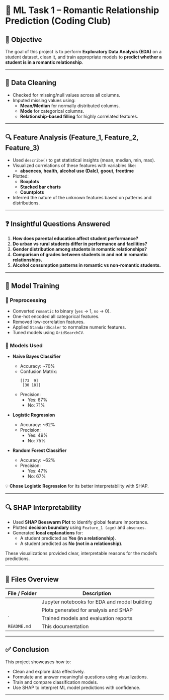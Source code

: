 # 🧠 ML Task 1 – Romantic Relationship Prediction (Coding Club)

## 📌 Objective
The goal of this project is to perform **Exploratory Data Analysis (EDA)** on a student dataset, clean it, and train appropriate models to **predict whether a student is in a romantic relationship**.

---

## 🧼 Data Cleaning
- Checked for missing/null values across all columns.
- Imputed missing values using:
  - **Mean/Median** for normally distributed columns.
  - **Mode** for categorical columns.
  - **Relationship-based filling** for highly correlated features.
  
---

## 🔍 Feature Analysis (Feature_1, Feature_2, Feature_3)
- Used `describe()` to get statistical insights (mean, median, min, max).
- Visualized correlations of these features with variables like:
  - **absences**, **health**, **alcohol use (Dalc)**, **goout**, **freetime**
- Plotted:
  - **Boxplots**
  - **Stacked bar charts**
  - **Countplots**
- Inferred the nature of the unknown features based on patterns and distributions.

---

## ❓ Insightful Questions Answered
1. **How does parental education affect student performance?**
2. **Do urban vs rural students differ in performance and facilities?**
3. **Gender distribution among students in romantic relationships?**
4. **Comparison of grades between students in and not in romantic relationships.**
5. **Alcohol consumption patterns in romantic vs non-romantic students.**

---

## 🤖 Model Training

### 🔧 Preprocessing
- Converted `romantic` to binary (`yes` → 1, `no` → 0).
- One-hot encoded all categorical features.
- Removed low-correlation features.
- Applied `StandardScaler` to normalize numeric features.
- Tuned models using `GridSearchCV`.

### 🧪 Models Used
- **Naive Bayes Classifier**
  - Accuracy: ~70%
  - Confusion Matrix:
    ```
    [[73  9]
     [30 18]]
    ```
  - Precision:
    - Yes: 67%
    - No: 71%

- **Logistic Regression**
  - Accuracy: ~62%
  - Precision:
    - Yes: 49%
    - No: 75%

- **Random Forest Classifier**
  - Accuracy: ~62%
  - Precision:
    - Yes: 47%
    - No: 67%

💡 **Chose Logistic Regression** for its better interpretability with SHAP.

---

## 🔍 SHAP Interpretability

- Used **SHAP Beeswarm Plot** to identify global feature importance.
- Plotted **decision boundary** using `Feature_1 (age)` and `absences`.
- Generated **local explanations** for:
  - A student predicted as **Yes (in a relationship)**.
  - A student predicted as **No (not in a relationship)**.

These visualizations provided clear, interpretable reasons for the model’s predictions.

---

## 📁 Files Overview

| File / Folder       | Description                                 |
|---------------------|---------------------------------------------|
|        | Jupyter notebooks for EDA and model building |
|          | Plots generated for analysis and SHAP       |
| `       | Trained models and evaluation reports       |
| `README.md`         | This documentation                         |

---

## ✅ Conclusion
This project showcases how to:
- Clean and explore data effectively.
- Formulate and answer meaningful questions using visualizations.
- Train and compare classification models.
- Use SHAP to interpret ML model predictions with confidence.

---
